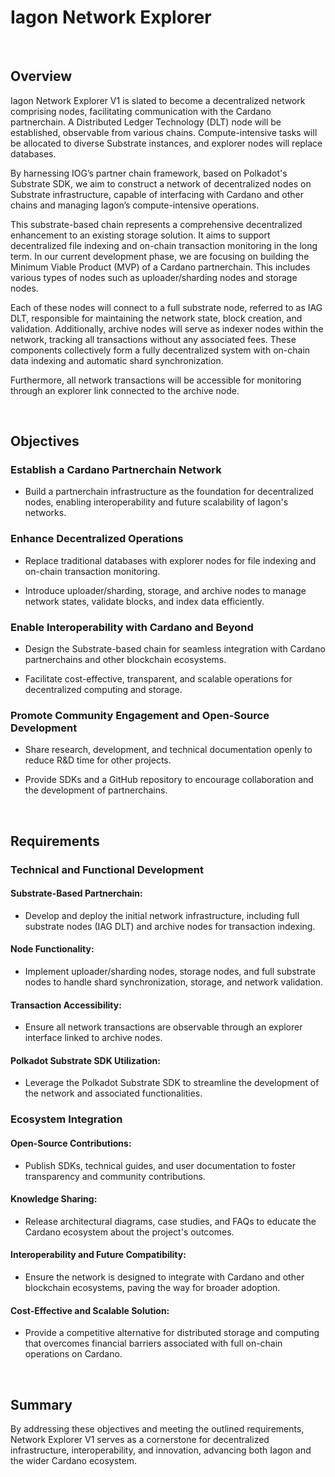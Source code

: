 # Iagon Network Explorer

<br/>

## Overview

Iagon Network Explorer V1 is slated to become a decentralized network comprising nodes, facilitating communication with the Cardano partnerchain. A Distributed Ledger Technology (DLT) node will be established, observable from various chains. Compute-intensive tasks will be allocated to diverse Substrate instances, and explorer nodes will replace databases.

By harnessing IOG’s partner chain framework, based on Polkadot's Substrate SDK, we aim to construct a network of decentralized nodes on Substrate infrastructure, capable of interfacing with Cardano and other chains and managing Iagon’s compute-intensive operations.

This substrate-based chain represents a comprehensive decentralized enhancement to an existing storage solution. It aims to support decentralized file indexing and on-chain transaction monitoring in the long term. In our current development phase, we are focusing on building the Minimum Viable Product (MVP) of a Cardano partnerchain. This includes various types of nodes such as uploader/sharding nodes and storage nodes.

Each of these nodes will connect to a full substrate node, referred to as IAG DLT, responsible for maintaining the network state, block creation, and validation. Additionally, archive nodes will serve as indexer nodes within the network, tracking all transactions without any associated fees. These components collectively form a fully decentralized system with on-chain data indexing and automatic shard synchronization.

Furthermore, all network transactions will be accessible for monitoring through an explorer link connected to the archive node.

<br/>

## Objectives

### Establish a Cardano Partnerchain Network

- Build a partnerchain infrastructure as the foundation for decentralized nodes, enabling interoperability and future scalability of Iagon's networks.

### Enhance Decentralized Operations

- Replace traditional databases with explorer nodes for file indexing and on-chain transaction monitoring.

- Introduce uploader/sharding, storage, and archive nodes to manage network states, validate blocks, and index data efficiently.


### Enable Interoperability with Cardano and Beyond

- Design the Substrate-based chain for seamless integration with Cardano partnerchains and other blockchain ecosystems.

- Facilitate cost-effective, transparent, and scalable operations for decentralized computing and storage.

### Promote Community Engagement and Open-Source Development

- Share research, development, and technical documentation openly to reduce R&D time for other projects.

- Provide SDKs and a GitHub repository to encourage collaboration and the development of partnerchains.

<br/>

## Requirements

### Technical and Functional Development

#### Substrate-Based Partnerchain:
- Develop and deploy the initial network infrastructure, including full substrate nodes (IAG DLT) and archive nodes for transaction indexing.

#### Node Functionality:
- Implement uploader/sharding nodes, storage nodes, and full substrate nodes to handle shard synchronization, storage, and network validation.

#### Transaction Accessibility:
- Ensure all network transactions are observable through an explorer interface linked to archive nodes.

#### Polkadot Substrate SDK Utilization:
- Leverage the Polkadot Substrate SDK to streamline the development of the network and associated functionalities.

### Ecosystem Integration

#### Open-Source Contributions:
- Publish SDKs, technical guides, and user documentation to foster transparency and community contributions.

#### Knowledge Sharing:
- Release architectural diagrams, case studies, and FAQs to educate the Cardano ecosystem about the project's outcomes.

#### Interoperability and Future Compatibility:
- Ensure the network is designed to integrate with Cardano and other blockchain ecosystems, paving the way for broader adoption.

#### Cost-Effective and Scalable Solution:
- Provide a competitive alternative for distributed storage and computing that overcomes financial barriers associated with full on-chain operations on Cardano.

<br/>

## Summary

By addressing these objectives and meeting the outlined requirements, Network Explorer V1 serves as a cornerstone for decentralized infrastructure, interoperability, and innovation, advancing both Iagon and the wider Cardano ecosystem.